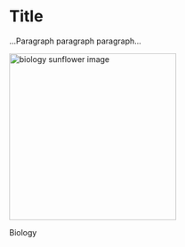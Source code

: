 <!DOCTYPE html>
<html>
  <head>
    <meta charset = "utf-8">
    <title>FirstAttempt</title>
  </head>
  <body>
    <h1>Title</h1>
    <p>...Paragraph paragraph paragraph...</p>
    <img src="https://user-images.githubusercontent.com/63515930/79056396-2afb4a80-7c24-11ea-9b60-e09ca904730d.jpg" alt="biology sunflower image" width="300"/>
    <p>  Biology </p>
  
  </body>


</html>
